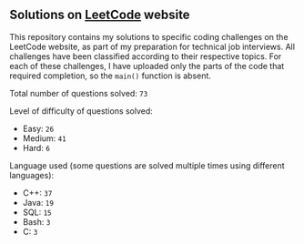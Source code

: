 ## Solutions on [LeetCode](https://leetcode.com/) website

This repository contains my solutions to specific coding challenges on the LeetCode website, as part of my preparation for technical job interviews. All challenges have been classified according to their respective topics. For each of these challenges, I have uploaded only the parts of the code that required completion, so the `main()` function is absent.

Total number of questions solved: `73`

Level of difficulty of questions solved:
* Easy: `26`
* Medium: `41`
* Hard: `6`

Language used (some questions are solved multiple times using different languages):
* C++: `37`
* Java: `19`
* SQL: `15`
* Bash: `3`
* C: `3`
